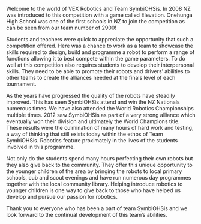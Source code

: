 Welcome to the world of VEX Robotics and Team SymbiOHSis. In 2008 NZ was 
introduced to this competition with a game called Elevation. Onehunga High
School was one of the first schools in NZ to join the competition as can be seen 
from our team number of 2900!

Students and teachers were quick to appreciate the 
opportunity that such a competition offered. Here was a chance to work as a team 
to showcase the skills required to design, build and programme a robot to 
perform a range of functions allowing it to best compete within the game 
parameters. To do well at this competition also requires students to develop 
their interpersonal skills. They need to be able to promote their robots and 
drivers’ abilities to other teams to create the alliances needed at the finals 
level of each tournament.

As the years have progressed the quality of the robots have steadily improved.
This has seen SymbiOHSis attend and win the NZ Nationals numerous times. 
We have also attended the World Robotics Championships multiple times. 2012 saw 
SymbiOHSis as part of a very strong alliance which eventually won their division 
and ultimately the World Champions title. These results were the culmination of 
many hours of hard work and testing, a way of thinking that still exists today 
within the ethos of Team SymbiOHSis. Robotics feature proximately in the lives 
of the students involved in this programme.

Not only do the students spend many 
hours perfecting their own robots but they also give back to the community. They 
offer this unique opportunity to the younger children of the area by bringing 
the robots to local primary schools, cub and scout evenings and have run 
numerous day programmes together with the local community library. 
Helping introduce robotics to younger children is one way to give back to those 
who have helped us develop and pursue our passion for robotics.

Thank you to everyone who has been a part of team SymbiOHSis and we look forward 
to the continual development of this team’s abilities. 
